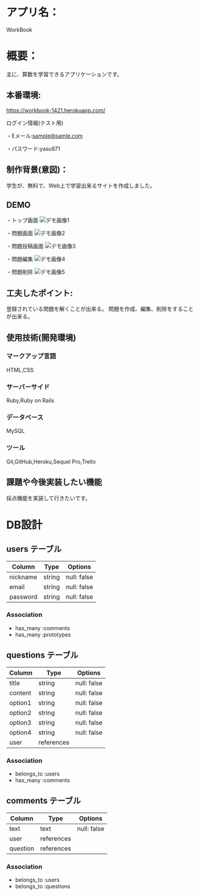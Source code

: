 # アプリ名：
WorkBook

# 概要：
主に、算数を学習できるアプリケーションです。

## 本番環境:
https://workbook-1421.herokuapp.com/

ログイン情報(テスト用)

・Eメール:sample@samle.com

・パスワード:yasu971


## 制作背景(意図)：
学生が、無料で、Web上で学習出来るサイトを作成しました。

## DEMO

・トップ画面
![デモ画像1](./app/assets/images/demo.png)

・問題画面
![デモ画像2](./app/assets/images/demo2.gif)

・問題投稿画面
![デモ画像3](./app/assets/images/demo3.gif)

・問題編集
![デモ画像4](./app/assets/images/demo4.gif)

・問題削除
![デモ画像5](./app/assets/images/demo3.gif)

## 工夫したポイント:
登録されている問題を解くことが出来る。
問題を作成、編集、削除をすることが出来る。

## 使用技術(開発環境)
### マークアップ言語
HTML,CSS

### サーバーサイド
Ruby,Ruby on Rails

### データベース
MySQL

### ツール
Git,GitHub,Heroku,Sequel Pro,Trello

## 課題や今後実装したい機能
採点機能を実装して行きたいです。

# DB設計

## users テーブル

| Column     | Type   | Options     |
| ---------- | ------ | ----------- |
| nickname   | string | null: false |
| email      | string | null: false |
| password   | string | null: false |

### Association

- has_many :comments
- has_many :prototypes

## questions テーブル

| Column     | Type         | Options     |
| ---------- | ------------ | ----------- |
| title      | string       | null: false |
| content    | string       | null: false |
| option1    | string       | null: false |
| option2    | string       | null: false |
| option3    | string       | null: false |
| option4    | string       | null: false |
| user       | references   |             |

### Association

- belongs_to :users
- has_many :comments

## comments テーブル

| Column    | Type       | Options     |
| --------- | ---------- | ----------- |
| text      | text       | null: false |
| user      | references |             |
| question  | references |             |

### Association

- belongs_to :users
- belongs_to :questions